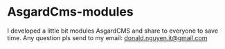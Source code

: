 # AsgardCms-modules
I developed a little bit modules AsgardCMS and share to everyone to save time.
Any question pls send to my email: donald.nguyen.it@gmail.com
